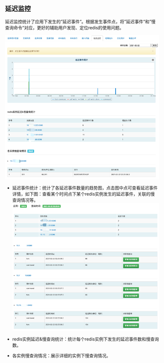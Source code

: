 ## 延迟监控

延迟监控统计了应用下发生的”延迟事件“。根据发生事件点，将”延迟事件“和”慢查询命令“对应，更好的辅助用户发现、定位redis的使用问题。

![](../../img/function/client/instance-latency.png)

- 延迟事件统计：统计了各延迟事件数量的趋势图，点击图中点可查看延迟事件详情，如下图：查看某个时间点下某个redis实例发生的延迟事件，关联的慢查询情况等。
![](../../img/function/client/instance-latency1.png)

- redis实例延迟&慢查询统计：统计每个redis实例下发生的延迟事件数和慢查询数。
- 各实例慢查询情况：展示详细的实例下慢查询情况。

